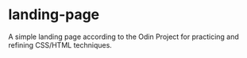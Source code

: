 # landing-page
A simple landing page according to the Odin Project for practicing and refining CSS/HTML techniques.
